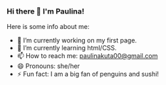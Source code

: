### Hi there 👋 I'm Paulina!

Here is some info about me:

- 🔭 I’m currently working on my first page.
- 🌱 I’m currently learning html/CSS.
- 📫 How to reach me: paulinakuta00@gmail.com
- 😄 Pronouns: she/her
- ⚡ Fun fact: I am a big fan of penguins and sushi!
